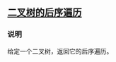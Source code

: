 ## [二叉树的后序遍历](https://leetcode-cn.com/problems/binary-tree-postorder-traversal/)
### 说明

给定一个二叉树，返回它的后序遍历。
